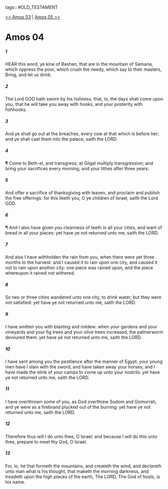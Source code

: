 tags:: #OLD_TESTAMENT

[<< Amos 03](OLD_TESTAMENT/30_Amos/Amos_03.md) | [Amos 05 >>](OLD_TESTAMENT/30_Amos/Amos_05.md)

# Amos 04

##### 1

HEAR this word, ye kine of Bashan, that are in the mountain of Samaria, which oppress the poor, which crush the needy, which say to their masters, Bring, and let us drink.

##### 2

The Lord GOD hath sworn by his holiness, that, lo, the days shall come upon you, that he will take you away with hooks, and your posterity with fishhooks.

##### 3

And ye shall go out at the breaches, every cow at that which is before her; and ye shall cast them into the palace, saith the LORD.

##### 4

¶ Come to Beth-el, and transgress; at Gilgal multiply transgression; and bring your sacrifices every morning, and your tithes after three years:

##### 5

And offer a sacrifice of thanksgiving with leaven, and proclaim and publish the free offerings: for this liketh you, O ye children of Israel, saith the Lord GOD.

##### 6

¶ And I also have given you cleanness of teeth in all your cities, and want of bread in all your places: yet have ye not returned unto me, saith the LORD.

##### 7

And also I have withholden the rain from you, when there were yet three months to the harvest: and I caused it to rain upon one city, and caused it not to rain upon another city: one piece was rained upon, and the piece whereupon it rained not withered.

##### 8

So two or three cities wandered unto one city, to drink water; but they were not satisfied: yet have ye not returned unto me, saith the LORD.

##### 9

I have smitten you with blasting and mildew: when your gardens and your vineyards and your fig trees and your olive trees increased, the palmerworm devoured them: yet have ye not returned unto me, saith the LORD.

##### 10

I have sent among you the pestilence after the manner of Egypt: your young men have I slain with the sword, and have taken away your horses; and I have made the stink of your camps to come up unto your nostrils: yet have ye not returned unto me, saith the LORD.

##### 11

I have overthrown some of you, as God overthrew Sodom and Gomorrah, and ye were as a firebrand plucked out of the burning: yet have ye not returned unto me, saith the LORD.

##### 12

Therefore thus will I do unto thee, O Israel: and because I will do this unto thee, prepare to meet thy God, O Israel.

##### 13

For, lo, he that formeth the mountains, and createth the wind, and declareth unto man what is his thought, that maketh the morning darkness, and treadeth upon the high places of the earth, The LORD, The God of hosts, is his name.

